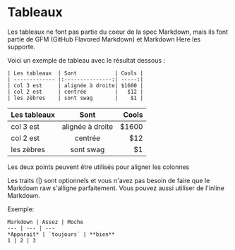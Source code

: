 # Tableaux


Les tableaux ne font pas partie du coeur de la spec Markdown, mais ils font partie de GFM (GitHub Flavored Markdown) et Markdown Here les supporte.

Voici un exemple de tableau avec le résultat dessous :

    | Les tableaux  | Sont            | Cools |
    | ------------- |:---------------:| -----:|
    | col 3 est     | alignée à droite| $1600 |
    | col 2 est     | centrée         |   $12 |
    | les zèbres    | sont swag       |    $1 |


| Les tableaux  | Sont            | Cools |
| ------------- |:---------------:| -----:|
| col 3 est     | alignée à droite| $1600 |
| col 2 est     | centrée         |   $12 |
| les zèbres    | sont swag       |    $1 |

Les deux points peuvent être utilisés pour aligner les colonnes

Les traits (|) sont optionnels et vous n'avez pas besoin de faire que le Markdown raw s'alligne parfaitement. Vous pouvez aussi utiliser de l'inline Markdown.

Exemple:

    Markdown | Assez | Moche
    --- | --- | ---
    *Apparait* | `toujours` | **bien**
    1 | 2 | 3



